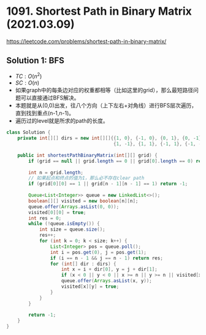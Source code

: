# 1091. Shortest Path in Binary Matrix (2021.03.09)

https://leetcode.com/problems/shortest-path-in-binary-matrix/

## Solution 1: BFS

- $TC:O(n^2)$
- $SC:O(n)$
- 如果graph中的每条边对应的权重都相等（比如这里的grid），那么最短路径问题可以直接通过BFS解决。
- 本题就是从(0,0)出发，往八个方向（上下左右+对角线）进行BFS层次遍历，直到找到重点(n-1,n-1)。
- 遍历过的level就是所求的path的长度。

```java
class Solution {
    private int[][] dirs = new int[][]{{1, 0}, {-1, 0}, {0, 1}, {0, -1},
                                       {1, -1}, {1, 1}, {-1, 1}, {-1, -1}};
    
    public int shortestPathBinaryMatrix(int[][] grid) {
        if (grid == null || grid.length == 0 || grid[0].length == 0) return -1;
        
        int n = grid.length;
        // 如果起点和终点的值为1，那么必不存在clear path
        if (grid[0][0] == 1 || grid[n - 1][n - 1] == 1) return -1;
        
        Queue<List<Integer>> queue = new LinkedList<>();
        boolean[][] visited = new boolean[n][n];
        queue.offer(Arrays.asList(0, 0));
        visited[0][0] = true;
        int res = 0;
        while (!queue.isEmpty()) {
            int size = queue.size();
            res++;
            for (int k = 0; k < size; k++) {
                List<Integer> pos = queue.poll();
                int i = pos.get(0), j = pos.get(1);
                if (i == n - 1 && j == n - 1) return res;
                for (int[] dir : dirs) {
                    int x = i + dir[0], y = j + dir[1];
                    if (x < 0 || y < 0 || x >= n || y >= n || visited[x][y] || grid[x][y] == 1) continue;
                    queue.offer(Arrays.asList(x, y));
                    visited[x][y] = true;
                }
            }
        }
        
        return -1;
    }
}
```